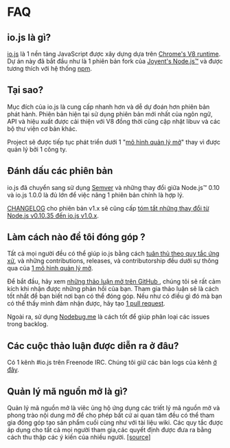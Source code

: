 # FAQ

## io.js là gì?

[io.js](https://github.com/iojs/io.js) là 1 nền tảng JavaScript được xây dựng dựa trên [Chrome's V8 runtime](http://code.google.com/p/v8/). Dự án này đã bắt đầu như là 1 phiên bản fork của [Joyent's Node.js™](https://nodejs.org/) và được tương thích với hệ thống [npm](https://www.npmjs.org/).

## Tại sao?

Mục đích của io.js là cung cấp nhanh hơn và dễ dự đoán hơn phiên bản phát hành. Phiên bản hiện tại sử dụng phiên bản mới nhất của ngôn ngữ, API và hiệu xuất được cải thiện với V8 đồng thời cũng cập nhật libuv và các bộ thư viện cơ bản khác.

Project sẽ được tiếp tục phát triển dưới 1 "[mô hình quản lý mở](https://github.com/iojs/io.js/blob/v1.x/GOVERNANCE.md#readme)" thay vì được quản lý bởi 1 công ty.

## Đánh dấu các phiên bản

io.js đã chuyển sang sử dụng [Semver](http://semver.org/) và những thay đổi giữa Node.js™ 0.10 và io.js 1.0.0 là đủ lớn để việc nâng 1 phiên bản chính là hợp lý.

[CHANGELOG](https://github.com/iojs/io.js/blob/v1.x/CHANGELOG.md) cho phiên bản v1.x sẽ cũng cấp [tóm tắt những thay đổi từ Node.js v0.10.35 đến io.js v1.0.x](https://github.com/iojs/io.js/blob/v1.x/CHANGELOG.md#summary-of-changes-from-nodejs-v01035-to-iojs-v100).

## Làm cách nào để tôi đóng góp ?
Tất cả mọi người đều có thể giúp io.js bằng cách [tuân thủ theo quy tắc ứng xử](https://github.com/iojs/io.js/blob/v1.x/CONTRIBUTING.md#code-of-conduct), và những contributions, releases, và contributorship đều dưới sự thông qua của [1 mô hình quản lý mở](https://github.com/iojs/io.js/blob/v1.x/GOVERNANCE.md#readme).

Để bắt đầu, hãy xem [những thảo luận mở trên GitHub ](https://github.com/iojs/io.js/issues), chúng tôi sẽ rất cảm kích khi nhận được những phản hồi của bạn. Tham gia thảo luận sẽ là cách tốt nhất để bạn biết nơi bạn có thể đóng góp. Nếu như có điều gì đó mà bạn có thể thấy mình đảm nhận được, hãy tạo [1 pull request](https://github.com/iojs/io.js/blob/v1.x/CONTRIBUTING.md#code-contributions).

Ngoài ra, sử dụng [Nodebug.me](http://nodebug.me/) là cách tốt để giúp phân loại các issues trong backlog.

## Các cuộc thảo luận được diễn ra ở đâu?

Có 1 kênh #io.js trên Freenode IRC. Chúng tôi giữ các bản logs của kênh [ở đây](http://logs.libuv.org/io.js/latest).

## Quản lý mã nguồn mở là gì?

Quản lý mã nguồn mở là viêc ủng hộ ứng dụng các triết lý mã nguồn mở và phong trào nội dung mở để cho phép bất cứ ai quan tâm đều có thể tham gia đóng góp tạo sản phẩm cuối cùng như với tài liệu wiki. Các quy tắc được áp dụng cho tất cả mọi người tham gia,các quyết định được đưa ra bằng cách thu thập các ý kiến của nhiều người. [[source]](https://en.wikipedia.org/wiki/Open-source_governance)
